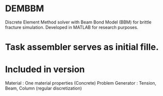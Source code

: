 # DEMBBM
Discrete Element Method solver with Beam Bond Model (BBM) for brittle fracture simulation. Developed in MATLAB for research purposes.

# Task assembler serves as initial fille. 

# Included in version

Material : One material properties (Concrete)
Problem Generator : Tension, Beam, Column (regular discretization)
